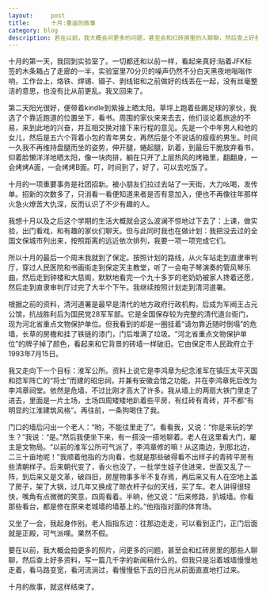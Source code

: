 ```yaml
---
layout:     post
title:      十月:重返的故事 
category: blog
description: 若在以前，我大概会问更多的问题，甚至会和红砖房里的人聊聊，然后查上好多资料，写篇几千字的新闻稿什么的。但我只是沿着城墙慢慢地走着，看马路变宽，看慢慢低下去的日光直直地打过来。
---
```

十月的第一天，我回到实验室了。一切都还和以前一样，看起来真好:贴着JFK标签的木条箱占了走廊的一半，实验室里70分贝的噪声仍然不分白天黑夜地嗡嗡作响，工作台上，烙铁、焊锡、镊子、剥线钳和之前做好的线丢在一起，没有丝毫整洁的意思，也没有比从前更乱。我又回来了。

 

第二天阳光很好，便带着kindle到紫操上晒太阳。草坪上跑着些踢足球的家伙，我选了个靠近跑道的位置坐下，看书。周围的家伙来来去去，他们谈论着旅途的不易，来到此地的兴奋，并互相交换对接下来行程的意见。先是一个中年男人和他的女儿，然后是五六个背着小包的青年男女，再然后是个不说话的瘦瘦的男生。时间一久我不再维持盘腿而坐的姿势，伸开腿，蜷起腿，趴着，到最后干脆放弃看书，仰着脸懒洋洋地晒太阳，像一块肉排，躺在只开了上层热风的烤箱里，翻翻身，一会烤烤A面，一会烤烤B面。叮，时间到了，好了，可以去吃饭了。

 

十月的一项重要事务是社团招新。被小朋友们拉过去站了一天街，大力吆喝，发传单。招新的次数多了，只消看一看便知道来者是否有意加入，便也不再像往年那样火急火燎苦大仇深，反而认识了不少有趣的人。

 

我想十月以及之后这个学期的生活大概就会这么波澜不惊地过下去了：上课，做实验，出门看戏，和有趣的家伙们聊天。但与此同时我也在做计划：我把没去过的全国文保城市列出来，按照距离的远近依次排列，我要一项一项完成它们。

 

所以十月的最后一个周末我就到了保定。按照计划的路线，从火车站走到直隶审判厅，穿过人民医院和书画街走到保定天主教堂，听了一会电子琴演奏的管风琴乐曲，然后走到钟楼和大慈阁，默默地看完一个九十多岁的老奶奶被家人搀着还愿，然后走到直隶审判厅过完了大半个下午。我继续按照计划走到清河道署。

 

根据之前的资料，清河道署是最早是清代的地方政府行政机构，后成为军阀王占元公馆，抗战胜利后为国民党28军军部。它是全国保存较为完整的清代道台衙门，现为河北省重点文物保护单位。但我看到的却是一圈挂着“请勿靠近随时倒塌”的危墙，长草的房檐和挂了铁链的漆门，门后堆满了垃圾。“河北省重点文物保护单位”的牌子掉了颜色，看起来和它背景的砖墙一样破旧。它由保定市人民政府立于1993年7月15日。

 

我又走向下一个目标：淮军公所。资料上说它是李鸿章为纪念淮军在镇压太平天国和捻军阵亡的“将士”而建的昭忠祠，并兼有安徽会馆之功能，并在李鸿章死后改为李鸿章祠堂。依然是危墙，不过比刚才高大了许多。我从墙上的两扇大铁门里走了进去，里面是一片土场，土场四周矮矮地趴着些平房，有红砖有青砖，并不都“有明显的江淮建筑风格”。再往前，一条狗喝住了我。

 

门口的墙后闪出一个老人：“哟，不能往里走了”。看看我，又说：“你是来玩的学生？”我说：“是。”然后我便坐下来，有一搭没一搭地聊着。老人在这里看大门，雇主是文物局。“以前的淮军公所可气派了，李鸿章修的嘛！从这南边，到那北边，二三十亩地呢！”我顺着他指的方向看，也就是那些破得看不出样子的青砖平房有些清朝样子。后来朝代变了，香火也没了，一批学生娃子住进来，世面又乱了一阵，到后来又是文革，破四旧，房屋物事多半不复存焉，再后来又有人在空地上盖了房子，架了大锅，过几年又换成了晾衣杆子似的天线，买了车。老人讲得很轻快，嘴角有点微微的笑意，四周看着。半晌，他又说：“后来修路，扒城墙。你看那些看台，都是修在原来老城墙的墙基上的。”他指指对面的体育场。

 

又坐了一会，我起身作别。老人指指东边：往那边走走，可以看到正门，正门后面就是正殿，可气派哩。果然不假。

 

要在以前，我大概会拍更多的照片，问更多的问题，甚至会和红砖房里的那些人聊聊，然后查上好多资料，写一篇几千字的新闻稿什么的。但我只是沿着城墙慢慢地走着，看马路变宽，看河流淌过，看慢慢低下去的日光从前面直直地打过来。

 

十月的故事，就这样结束了。



